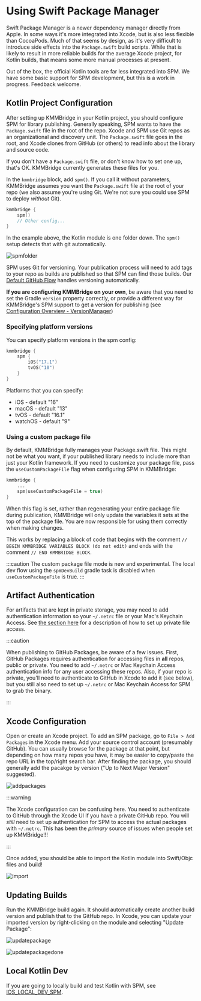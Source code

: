 # Using Swift Package Manager

Swift Package Manager is a newer dependency manager directly from Apple. In some ways it's more integrated into Xcode, but is also less flexible than CocoaPods. Much of that seems by design, as it's very difficult to introduce side effects into the `Package.swift` build scripts. While that is likely to result in more reliable builds for the average Xcode project, for Kotlin builds, that means some more manual processes at present.

Out of the box, the official Kotlin tools are far less integrated into SPM. We have some basic support for SPM development, but this is a work in progress. Feedback welcome.

## Kotlin Project Configuration

After setting up KMMBridge in your Kotlin project, you should configure SPM for library publishing. Generally speaking, SPM wants to have the `Package.swift` file in the root of the repo. Xcode and SPM use Git repos as an organizational and discovery unit. The `Package.swift` file goes in the root, and Xcode clones from GitHub (or others) to read info about the library and source code.

If you don't have a `Package.swift` file, or don't know how to set one up, that's OK. KMMBridge currently generates these files for you.

In the `kmmbridge` block, add `spm()`. If you call it without parameters, KMMBridge assumes you want the `Package.swift` file at the root of your repo (we also assume you're using Git. We're not sure you could use SPM to deploy *without* Git).

```kotlin
kmmbridge {
    spm()
    // Other config...
}
```

In the example above, the Kotlin module is one folder down. The `spm()` setup detects that with git automatically.

![spmfolder](https://tl-navigator-images.s3.us-east-1.amazonaws.com/docimages/2022-10-06_06-43-spmfolder.png)

SPM uses Git for versioning. Your publication process will need to add tags to your repo as builds are published so that SPM can find those builds. Our [Default GitHub Flow](../DEFAULT_GITHUB_FLOW) handles versioning automatically.

**If you are configuring KMMBridge on your own**, be aware that you need to set the Gradle `version` property correctly, or provide a different way for KMMBridge's SPM support to get a version for publishing (see [Configuration Overview - VersionManager](../general/CONFIGURATION_OVERVIEW.md#versionmanager))

### Specifying platform versions

You can specify platform versions in the spm config:

```kotlin
kmmbridge {
    spm {
        iOS("17.1")
        tvOS("10")
    }
}
```

Platforms that you can specify:

* iOS - default "16"
* macOS - default "13"
* tvOS - default "16.1"
* watchOS - default "9"

### Using a custom package file

By default, KMMBridge fully manages your Package.swift file. This might not be what you want, if your published library needs to include more than just your Kotlin framework. If you need to customize your package file, pass the `useCustomPackageFile` flag when configuring SPM in KMMBridge:

```kotlin
kmmbridge {
    ...
    spm(useCustomPackageFile = true)
}
```

When this flag is set, rather than regenerating your entire package file during publication, KMMBridge will only update the variables it sets at the top of the package file. You are now responsible for using them correctly when making changes.

This works by replacing a block of code that begins with the comment `// BEGIN KMMBRIDGE VARIABLES BLOCK (do not edit)` and ends with the comment `// END KMMBRIDGE BLOCK`.

:::caution
The custom package file mode is new and experimental. The local dev flow using the `spmDevBuild` gradle task is disabled when `useCustomPackageFile` is true.
:::

## Artifact Authentication

For artifacts that are kept in private storage, you may need to add authentication information so your `~/.netrc` file or your Mac's Keychain Access. See [the section here](../DEFAULT_GITHUB_FLOW.md#private-repos) for a description of how to set up private file access.

:::caution

When publishing to GitHub Packages, be aware of a few issues. First, GitHub Packages requires authentication for accessing files in **all** repos, public or private. You need to add `~/.netrc` or Mac Keychain Access authentication info for any user accessing these repos. Also, if your repo is private, you'll need to authenticate to GitHub in Xcode to add it (see below), but you still also need to set up `~/.netrc` or Mac Keychain Access for SPM to grab the binary.

:::

## Xcode Configuration

Open or create an Xcode project. To add an SPM package, go to `File > Add Packages` in the Xcode menu. Add your source control account (presumably GitHub). You can usually browse for the package at that point, but depending on how many repos you have, it may be easier to copy/paste the repo URL in the top/right search bar. After finding the package, you should generally add the pacakge by version ("Up to Next Major Version" suggested).

![addpackages](https://tl-navigator-images.s3.us-east-1.amazonaws.com/docimages/2022-10-06_06-57-addpackages.png)

:::warning

The Xcode configuration can be confusing here. You need to authenticate to GitHub through the Xcode UI if you have a private GitHub repo. You will *still* need to set up authentication for SPM to access the actual packages with `~/.netrc`. This has been the *primary* source of issues when people set up KMMBridge!!!

:::

Once added, you should be able to import the Kotlin module into Swift/Objc files and build!

![import](https://tl-navigator-images.s3.us-east-1.amazonaws.com/docimages/2022-10-06_07-00-import.png)

## Updating Builds

Run the KMMBridge build again. It should automatically create another build version and publish that to the GitHub repo. In Xcode, you can update your imported version by right-clicking on the module and selecting "Update Package":

![updatepackage](https://tl-navigator-images.s3.us-east-1.amazonaws.com/docimages/2022-10-06_07-04-updatepackage.png)

![updatepackagedone](https://tl-navigator-images.s3.us-east-1.amazonaws.com/docimages/2022-10-06_07-17-updatepackagedone.png)

## Local Kotlin Dev

If you are going to locally build and test Kotlin with SPM, see  [IOS_LOCAL_DEV_SPM](02_IOS_LOCAL_DEV_SPM.md).
